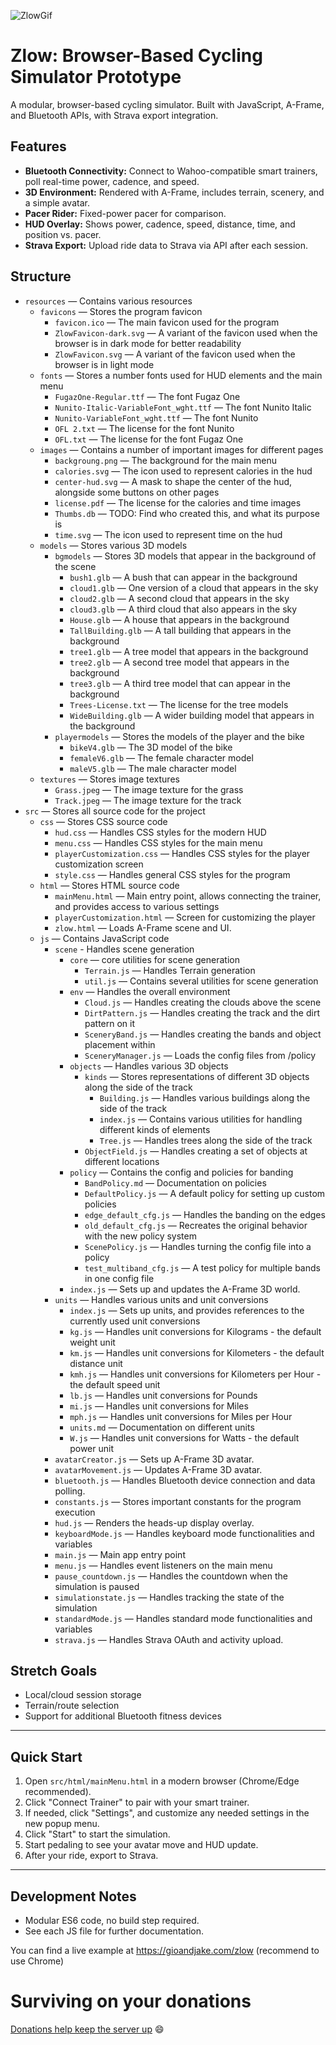 ![ZlowGif](https://github.com/user-attachments/assets/82ad9bf2-1d07-419f-b6dd-87fa9ebbbbb5)

# Zlow: Browser-Based Cycling Simulator Prototype

A modular, browser-based cycling simulator. Built with JavaScript, A-Frame, and Bluetooth APIs, with Strava export integration.

## Features
- **Bluetooth Connectivity:** Connect to Wahoo-compatible smart trainers, poll real-time power, cadence, and speed.
- **3D Environment:** Rendered with A-Frame, includes terrain, scenery, and a simple avatar.
- **Pacer Rider:** Fixed-power pacer for comparison.
- **HUD Overlay:** Shows power, cadence, speed, distance, time, and position vs. pacer.
- **Strava Export:** Upload ride data to Strava via API after each session.

## Structure
- `resources` — Contains various resources
	- `favicons` — Stores the program favicon
		- `favicon.ico` — The main favicon used for the program
		- `ZlowFavicon-dark.svg` — A variant of the favicon used when the browser is in dark mode for better readability
		- `ZlowFavicon.svg` — A variant of the favicon used when the browser is in light mode
	- `fonts` — Stores a number fonts used for HUD elements and the main menu
		- `FugazOne-Regular.ttf` — The font Fugaz One
		- `Nunito-Italic-VariableFont_wght.ttf` — The font Nunito Italic
		- `Nunito-VariableFont_wght.ttf` — The font Nunito
		- `OFL 2.txt` — The license for the font Nunito
		- `OFL.txt` — The license for the font Fugaz One
	- `images` — Contains a number of important images for different pages
		- `backgroung.png` — The background for the main menu
		- `calories.svg` — The icon used to represent calories in the hud
		- `center-hud.svg` — A mask to shape the center of the hud, alongside some buttons on other pages
		- `license.pdf` — The license for the calories and time images
		- `Thumbs.db` — TODO: Find who created this, and what its purpose is
		- `time.svg` — The icon used to represent time on the hud
	- `models` — Stores various 3D models
		- `bgmodels` — Stores 3D models that appear in the background of the scene
			- `bush1.glb` — A bush that can appear in the background
			- `cloud1.glb` — One version of a cloud that appears in the sky
			- `cloud2.glb` — A second cloud that appears in the sky
			- `cloud3.glb` — A third cloud that also appears in the sky
			- `House.glb` — A house that appears in the background
			- `TallBuilding.glb` — A tall building that appears in the background
			- `tree1.glb` — A tree model that appears in the background
			- `tree2.glb` — A second tree model that appears in the background
			- `tree3.glb` — A third tree model that can appear in the background
			- `Trees-License.txt` — The license for the tree models
			- `WideBuilding.glb` — A wider building model that appears in the background
		- `playermodels` — Stores the models of the player and the bike
			- `bikeV4.glb` — The 3D model of the bike
			- `femaleV6.glb` — The female character model
			- `maleV5.glb` — The male character model
	- `textures` — Stores image textures
		- `Grass.jpeg` — The image texture for the grass
		- `Track.jpeg` — The image texture for the track
- `src` — Stores all source code for the project
	- `css` — Stores CSS source code
		- `hud.css` — Handles CSS styles for the modern HUD
		- `menu.css` — Handles CSS styles for the main menu
		- `playerCustomization.css` — Handles CSS styles for the player customization screen
		- `style.css` — Handles general CSS styles for the program
	- `html` — Stores HTML source code
		- `mainMenu.html` — Main entry point, allows connecting the trainer, and provides access to various settings
		- `playerCustomization.html` — Screen for customizing the player
		- `zlow.html` — Loads A-Frame scene and UI.
	- `js` — Contains JavaScript code
		- `scene` - Handles scene generation
			- `core` — core utilities for scene generation
				- `Terrain.js` — Handles Terrain generation
				- `util.js` — Contains several utilities for scene generation
			- `env` — Handles the overall environment
				- `Cloud.js` — Handles creating the clouds above the scene
				- `DirtPattern.js` — Handles creating the track and the dirt pattern on it
				- `SceneryBand.js` — Handles creating the bands and object placement within
				- `SceneryManager.js` — Loads the config files from /policy
			- `objects` — Handles various 3D objects
				- `kinds` — Stores representations of different 3D objects along the side of the track
					- `Building.js` — Handles various buildings along the side of the track
					- `index.js` — Contains various utilities for handling different kinds of elements
					- `Tree.js` — Handles trees along the side of the track
				- `ObjectField.js` — Handles creating a set of objects at different locations
			- `policy` — Contains the config and policies for banding
				- `BandPolicy.md` — Documentation on policies
				- `DefaultPolicy.js` — A default policy for setting up custom policies
				- `edge_default_cfg.js` — Handles the banding on the edges
				- `old_default_cfg.js` — Recreates the original behavior with the new policy system
				- `ScenePolicy.js` — Handles turning the config file into a policy
				- `test_multiband_cfg.js` — A test policy for multiple bands in one config file
			- `index.js` — Sets up and updates the A-Frame 3D world.
		- `units` — Handles various units and unit conversions
			- `index.js` — Sets up units, and provides references to the currently used unit conversions
			- `kg.js` — Handles unit conversions for Kilograms - the default weight unit
			- `km.js` — Handles unit conversions for Kilometers - the default distance unit
			- `kmh.js` — Handles unit conversions for Kilometers per Hour - the default speed unit
			- `lb.js` — Handles unit conversions for Pounds
			- `mi.js` — Handles unit conversions for Miles
			- `mph.js` — Handles unit conversions for Miles per Hour
			- `units.md` — Documentation on different units
			- `W.js` — Handles unit conversions for Watts - the default power unit
	    - `avatarCreator.js` — Sets up A-Frame 3D avatar.
		- `avatarMovement.js` — Updates A-Frame 3D avatar.
		- `bluetooth.js` — Handles Bluetooth device connection and data polling.
		- `constants.js` — Stores important constants for the program execution
		- `hud.js` — Renders the heads-up display overlay.
		- `keyboardMode.js` — Handles keyboard mode functionalities and variables
		- `main.js` — Main app entry point
		- `menu.js` — Handles event listeners on the main menu
		- `pause_countdown.js` — Handles the countdown when the simulation is paused
		- `simulationstate.js` — Handles tracking the state of the simulation
		- `standardMode.js` — Handles standard mode functionalities and variables
		- `strava.js` — Handles Strava OAuth and activity upload.

## Stretch Goals
- Local/cloud session storage
- Terrain/route selection
- Support for additional Bluetooth fitness devices

---

## Quick Start
1. Open `src/html/mainMenu.html` in a modern browser (Chrome/Edge recommended).
2. Click "Connect Trainer" to pair with your smart trainer.
3. If needed, click "Settings", and customize any needed settings in the new popup menu.
4. Click "Start" to start the simulation.
5. Start pedaling to see your avatar move and HUD update.
6. After your ride, export to Strava.

---

## Development Notes
- Modular ES6 code, no build step required.
- See each JS file for further documentation.

You can find a live example at https://gioandjake.com/zlow (recommend to use Chrome)

# Surviving on your donations
[Donations help keep the server up](https://paypal.me/jsimonson2013) :smile:
